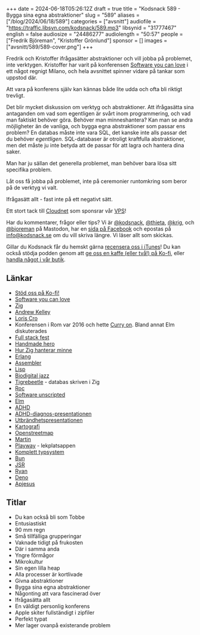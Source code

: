 +++
date = 2024-06-18T05:26:12Z
draft = true
title = "Kodsnack 589 - Bygga sina egna abstraktioner"
slug = "589"
aliases = ["/blog/2024/06/18/589"]
categories = ["avsnitt"]
audiofile = "https://traffic.libsyn.com/kodsnack/589.mp3"
libsynid = "31777467"
english = false
audiosize = "24486277"
audiolength = "50:57"
people = ["Fredrik Björeman", "Kristoffer Grönlund"]
sponsor = []
images = ["avsnitt/589/589-cover.png"]
+++

Fredrik och Kristoffer ifrågasätter abstraktioner och vill jobba på problemet, inte verktygen. Kristoffer har varit på konferensen [Software you can love](https://sycl.it/) i ett något regnigt Milano, och hela avsnittet spinner vidare på tankar som uppstod där.

Att vara på konferens själv kan kännas både lite udda och ofta bli riktigt trevligt.

Det blir mycket diskussion om verktyg och abstraktioner. Att ifrågasätta sina antaganden om vad som egentligen är svårt inom programmering, och vad man faktiskt behöver göra. Behöver man minneshantera? Kan man se andra möjligheter än de vanliga, och bygga egna abstraktioner som passar ens problem? En databas måste inte vara SQL, det kanske inte alls passar det du behöver *egentligen*. SQL-databaser är otroligt kraftfulla abstraktioner, men det måste ju inte betyda att de passar för att lagra och hantera dina saker.

Man har ju sällan det generella problemet, man behöver bara lösa sitt specifika problem.

Låt oss få jobba på problemet, inte på ceremonier runtomkring som beror på de verktyg vi valt.

Ifrågasätt allt - fast inte på ett negativt sätt.

Ett stort tack till [Cloudnet](https://www.cloudnet.se) som sponsrar vår [VPS](https://en.wikipedia.org/wiki/Virtual_private_server)!

Har du kommentarer, frågor eller tips? Vi är [@kodsnack](https://social.podsnack.se/@kodsnack), [@thieta](https://6510.nu/@thieta), [@krig](https://6510.nu/@krig), och [@bjoreman](https://toot.cafe/@bjoreman) på Mastodon, har en [sida på Facebook](https://www.facebook.com/) och epostas på [info@kodsnack.se](mailto:info@kodsnack.se) om du vill skriva längre. Vi läser allt som skickas.

Gillar du Kodsnack får du hemskt gärna [recensera oss i iTunes](https://itunes.apple.com/se/podcast/kodsnack/id561631498?l=en)! Du kan också stödja podden genom att <a href="https://ko-fi.com/kodsnack" rel="payment">ge oss en kaffe (eller två!) på Ko-fi</a>, eller [handla något i vår butik](https://shop.spreadshirt.se/kodsnack/).

## Länkar
* [Stöd oss på Ko-fi!](https://ko-fi.com/kodsnack)
* [Software you can love](https://sycl.it/)
* [Zig](https://ziglang.org/)
* [Andrew Kelley](https://andrewkelley.me/)
* [Loris Cro](https://kristoff.it/)
* Konferensen i Rom var 2016 och hette [Curry on](https://www.curry-on.org/2016/). Bland annat Elm diskuterades
* [Full stack fest](https://2019.fullstackfest.com/)
* [Handmade hero](https://handmadehero.org/)
* [Hur Zig hanterar minne](https://www.openmymind.net/learning_zig/heap_memory/)
* [Erlang](https://en.wikipedia.org/wiki/Erlang_%28programming_language%29)
* [Assembler](https://en.wikipedia.org/wiki/Assembly_language)
* [Lisp](https://en.wikipedia.org/wiki/Lisp_%28programming_language%29)
* [Biodigital jazz](https://sycl.it/agenda/day3/biodigital-jazz/)
* [Tigrebeetle](https://github.com/tigerbeetle/tigerbeetle) - databas skriven i Zig
* [Roc](https://www.roc-lang.org/)
* [Software unscripted](https://pod.link/1602572955)
* [Elm](https://en.wikipedia.org/wiki/Elm_%28programming_language%29)
* [ADHD](https://en.wikipedia.org/wiki/Attention_deficit_hyperactivity_disorder)
* [ADHD-diagnos-presentationen](https://sycl.it/agenda/day3/accessibility-tools-for-the-adhd-brain/)
* [Utbrändhetspresentationen](https://sycl.it/agenda/day3/maintaining-your-love-for-passion-projects/)
* [Kartografi](https://sv.wikipedia.org/wiki/Kartografi)
* [Openstreetmap](https://en.wikipedia.org/wiki/OpenStreetMap)
* [Martin](https://www.martingunnarsson.com/)
* [Playway](https://www.playway.app/) - lekplatsappen
* [Komplett typsystem](http://logan.tw/posts/2014/11/12/soundness-and-completeness-of-the-type-system/)
* [Bun](https://en.wikipedia.org/wiki/Bun_%28software%29)
* [JSR](https://jsr.io/#why-jsr)
* [Ryan](https://en.wikipedia.org/wiki/Ryan_Dahl)
* [Deno](https://en.wikipedia.org/wiki/Deno_%28software%29)
* [Apjesus](https://en.wikipedia.org/wiki/Ecce_Homo_%28Garc%C3%ADa_Mart%C3%ADnez_and_Gim%C3%A9nez%29)

## Titlar
* Du kan också bli som Tobbe
* Entusiastiskt
* 90 mm regn
* Små tillfälliga grupperingar
* Vaknade tidigt på frukosten
* Där i samma anda
* Yngre förmågor
* Mikrokultur
* Sin egen lilla heap
* Alla processer är kortlivade
* Givna abstraktioner
* Bygga sina egna abstraktioner
* Någonting att vara fascinerad över
* Ifrågasätta allt
* En väldigt personlig konferens
* Apple skiter fullständigt i zipfiler
* Perfekt typat
* Mer lager ovanpå existerande problem